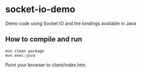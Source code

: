 socket-io-demo
==============

Demo code using Socket IO and the bindings available in Java

How to compile and run
----------------------
    mvn clean package
    mvn exec:java

Point your browser to client/index.htm.

